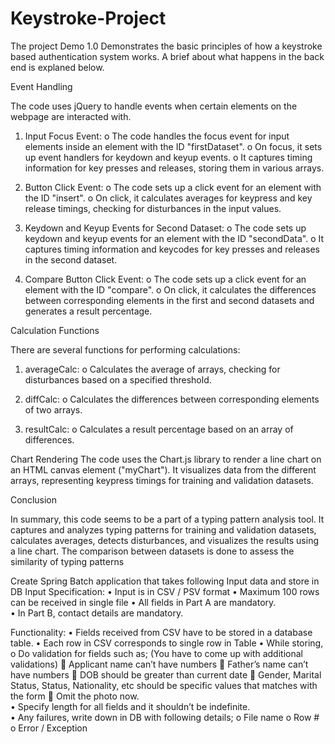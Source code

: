 # Keystroke-Project

The project Demo 1.0 Demonstrates the basic principles of how a keystroke based authentication system works. A brief about what happens in the back end is explaned below.

Event Handling

The code uses jQuery to handle events when certain elements on the webpage are interacted 
with.

1. Input Focus Event:
o The code handles the focus event for input elements inside an element with the 
ID "firstDataset".
o On focus, it sets up event handlers for keydown and keyup events.
o It captures timing information for key presses and releases, storing them in 
various arrays.

2. Button Click Event:
o The code sets up a click event for an element with the ID "insert".
o On click, it calculates averages for keypress and key release timings, checking for 
disturbances in the input values.

3. Keydown and Keyup Events for Second Dataset:
o The code sets up keydown and keyup events for an element with the ID 
"secondData".
o It captures timing information and keycodes for key presses and releases in the 
second dataset.

4. Compare Button Click Event:
o The code sets up a click event for an element with the ID "compare".
o On click, it calculates the differences between corresponding elements in the first 
and second datasets and generates a result percentage.

Calculation Functions

There are several functions for performing calculations:
1. averageCalc:
o Calculates the average of arrays, checking for disturbances based on a specified 
threshold.

2. diffCalc:
o Calculates the differences between corresponding elements of two arrays.

3. resultCalc:
o Calculates a result percentage based on an array of differences.

Chart Rendering
The code uses the Chart.js library to render a line chart on an HTML canvas element 
("myChart"). It visualizes data from the different arrays, representing keypress timings for 
training and validation datasets.

Conclusion

In summary, this code seems to be a part of a typing pattern analysis tool. It captures and 
analyzes typing patterns for training and validation datasets, calculates averages, detects 
disturbances, and visualizes the results using a line chart. The comparison between datasets is 
done to assess the similarity of typing patterns




Create Spring Batch application that takes following Input data and store in DB
Input Specification:
•	Input is in CSV / PSV format
•	Maximum 100 rows can be received in single file
•	All fields in Part A are mandatory.  
•	In Part B, contact details are mandatory.

Functionality:
•	Fields received from CSV have to be stored in a database table.
•	Each row in CSV corresponds to single row in Table
•	While storing,
o	Do validation for fields such as; (You have to come up with additional validations)
	Applicant name can’t have numbers
	Father’s name can’t have numbers
	DOB should be greater than current date
	Gender, Marital Status, Status, Nationality, etc should be specific values that matches with the form
	Omit the photo now.  
•	Specify length for all fields and it shouldn’t be indefinite.  
•	Any failures, write down in DB with following details;
o	File name
o	Row #
o	Error / Exception

